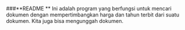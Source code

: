###**README **
Ini adalah program yang berfungsi untuk mencari dokumen dengan mempertimbangkan harga dan tahun terbit dari suatu dokumen. Kita juga bisa mengunggah dokumen.
